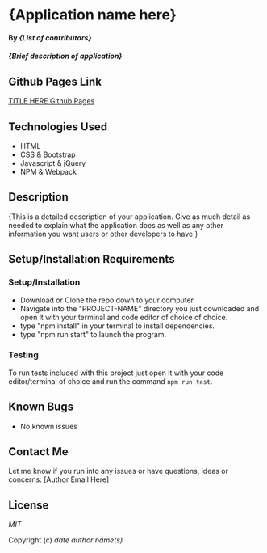 # {Application name here}

#### By _**{List of contributors}**_

#### _{Brief description of application}_

## Github Pages Link

[TITLE HERE Github Pages](https://patrick-dolan.github.io/PROJECT-NAME/)

## Technologies Used

* HTML
* CSS & Bootstrap
* Javascript & jQuery
* NPM & Webpack

## Description

{This is a detailed description of your application. Give as much detail as needed to explain what the application does as well as any other information you want users or other developers to have.}

## Setup/Installation Requirements

### Setup/Installation  

* Download or Clone the repo down to your computer.
* Navigate into the "PROJECT-NAME" directory you just downloaded and open it with your terminal and code editor of choice of choice.
* type "npm install" in your terminal to install dependencies.
* type "npm run start" to launch the program.

### Testing

To run tests included with this project just open it with your code editor/terminal of choice and run the command ```npm run test```.

## Known Bugs

* No known issues

## Contact Me

Let me know if you run into any issues or have questions, ideas or concerns:
[Author Email Here]

## License

_MIT_

Copyright (c) _date_ _author name(s)_